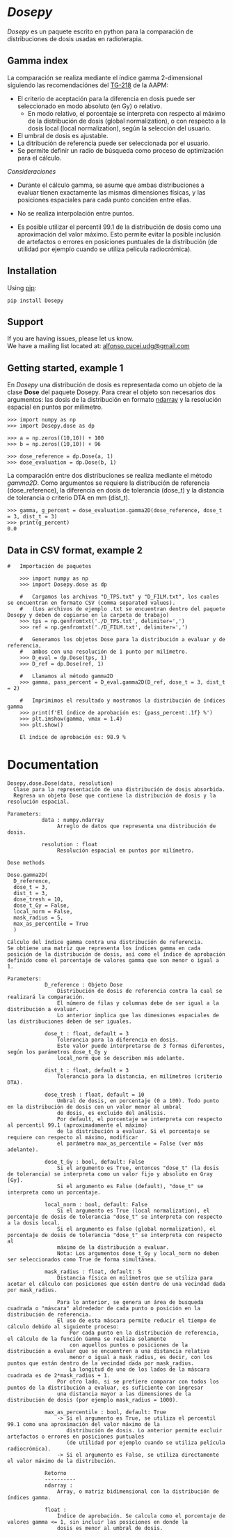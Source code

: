 # *Dosepy*

*Dosepy* es un paquete escrito en python para la comparación de distribuciones de dosis usadas en radioterapia.<br/>

## Gamma index
La comparación se realiza mediante el índice gamma 2-dimensional siguiendo las recomendaciónes del [TG-218]( https://doi.org/10.1002/mp.12810) de la AAPM:

* El criterio de aceptación para la diferencia en dosis puede ser seleccionado en modo absoluto (en Gy) o relativo.
  * En modo relativo, el porcentaje se interpreta con respecto al máximo de la distribución de dosis (global normalization), o con respecto a la dosis local (local normalization), según la selección del usuario.
* El umbral de dosis es ajustable.
* La ditribución de referencia puede ser seleccionada por el usuario.
* Se permite definir un radio de búsqueda como proceso de optimización para el cálculo.

*Consideraciones*

* Durante el cálculo gamma, se asume que ambas distribuciones a evaluar tienen exactamente las mismas dimensiones físicas, y las posiciones espaciales para cada punto conciden entre ellas.

* No se realiza interpolación entre puntos.

* Es posible utilizar el percentil 99.1 de la distribución de dosis como una aproximación del valor máximo. Esto permite evitar la posible inclusión de artefactos o errores en posiciones puntuales de la distribución (de utilidad por ejemplo cuando se utiliza película radiocrómica).


## Installation

Using [pip](https://pip.pypa.io/en/stable/):
```
pip install Dosepy
```

## Support

If you are having issues, please let us know.<br/>
We have a mailing list located at: alfonso.cucei.udg@gmail.com

## Getting started, example 1

En *Dosepy* una distribución de dosis es representada como un objeto de la clase **Dose** del paquete Dosepy. Para crear el objeto son necesarios dos argumentos: las dosis de la distribución en formato [ndarray](https://numpy.org/doc/stable/reference/index.html#module-numpy) y la resolución espacial en puntos por milímetro.

```
>>> import numpy as np
>>> import Dosepy.dose as dp

>>> a = np.zeros((10,10)) + 100
>>> b = np.zeros((10,10)) + 96  

>>> dose_reference = dp.Dose(a, 1)
>>> dose_evaluation = dp.Dose(b, 1)
```

La comparación entre dos distribuciones se realiza mediante el método *gamma2D*. Como argumentos se requiere
la distribución de referencia (dose_reference), la diferencia en dosis de tolerancia (dose_t) y la distancia de tolerancia o criterio DTA en mm (dist_t).

```
>>> gamma, g_percent = dose_evaluation.gamma2D(dose_reference, dose_t = 3, dist_t = 3)
>>> print(g_percent)
0.0
```

## Data in CSV format, example 2
```
#   Importación de paquetes

    >>> import numpy as np
    >>> import Dosepy.dose as dp

    #   Cargamos los archivos "D_TPS.txt" y "D_FILM.txt", los cuales se encuentran en formato CSV (comma separated values).
    #   (Los archivos de ejemplo .txt se encuentran dentro del paquete Dosepy y deben de copiarse en la carpeta de trabajo)
    >>> tps = np.genfromtxt('./D_TPS.txt', delimiter=',')
    >>> ref = np.genfromtxt('./D_FILM.txt', delimiter=',')

    #   Generamos los objetos Dose para la distribución a evaluar y de referencia,
    #   ambos con una resolución de 1 punto por milímetro.
    >>> D_eval = dp.Dose(tps, 1)
    >>> D_ref = dp.Dose(ref, 1)

    #   Llamamos al método gamma2D
    >>> gamma, pass_percent = D_eval.gamma2D(D_ref, dose_t = 3, dist_t = 2)

    #   Imprimimos el resultado y mostramos la distribución de índices gamma
    >>> print(f'El índice de aprobación es: {pass_percent:.1f} %')
    >>> plt.imshow(gamma, vmax = 1.4)
    >>> plt.show()

    El índice de aprobación es: 98.9 %
  ```

# Documentation
```
Dosepy.dose.Dose(data, resolution)
  Clase para la representación de una distribución de dosis absorbida.
  Regresa un objeto Dose que contiene la distribución de dosis y la resolución espacial.

Parameters:
           data : numpy.ndarray
                Arreglo de datos que representa una distribución de dosis.

           resolution : float
                Resolución espacial en puntos por milímetro.

Dose methods

Dose.gamma2D(
  D_reference,
  dose_t = 3,
  dist_t = 3,
  dose_tresh = 10,
  dose_t_Gy = False,
  local_norm = False,
  mask_radius = 5,
  max_as_percentile = True
  )

Cálculo del índice gamma contra una distribución de referencia.
Se obtiene una matriz que representa los índices gamma en cada posición de la distribución de dosis, así como el índice de aprobación
definido como el porcentaje de valores gamma que son menor o igual a 1.

Parameters:
            D_reference : Objeto Dose
                Distribución de dosis de referencia contra la cual se realizará la comparación.
                El número de filas y columnas debe de ser igual a la distribución a evaluar.
                Lo anterior implica que las dimesiones espaciales de las distribuciones deben de ser iguales.

            dose_t : float, default = 3
                Tolerancia para la diferencia en dosis.
                Este valor puede interpretarse de 3 formas diferentes, según los parámetros dose_t_Gy y
                local_norm que se describen más adelante.

            dist_t : float, default = 3
                Tolerancia para la distancia, en milímetros (criterio DTA).

            dose_tresh : float, default = 10
                Umbral de dosis, en porcentaje (0 a 100). Todo punto en la distribución de dosis con un valor menor al umbral
                de dosis, es excluido del análisis.
                Por default, el porcentaje se interpreta con respecto al percentil 99.1 (aproximadamente el máximo)
                de la distribución a evaluar. Si el porcentaje se requiere con respecto al máximo, modificar
                el parámetro max_as_percentile = False (ver más adelante).

            dose_t_Gy : bool, default: False
                Si el argumento es True, entonces "dose_t" (la dosis de tolerancia) se interpreta como un valor fijo y absoluto en Gray [Gy].
                Si el argumento es False (default), "dose_t" se interpreta como un porcentaje.

            local_norm : bool, default: False
                Si el argumento es True (local normalization), el porcentaje de dosis de tolerancia "dose_t" se interpreta con respecto a la dosis local.
                Si el argumento es False (global normalization), el porcentaje de dosis de tolerancia "dose_t" se interpreta con respecto al
                máximo de la distribución a evaluar.
                Nota: Los argumentos dose_t_Gy y local_norm no deben ser seleccionados como True de forma simultánea.

            mask_radius : float, default: 5
                Distancia física en milímetros que se utiliza para acotar el cálculo con posiciones que estén dentro de una vecindad dada por mask_radius.

                Para lo anterior, se genera un área de busqueda cuadrada o "máscara" aldrededor de cada punto o posición en la distribución de referencia.
                El uso de esta máscara permite reducir el tiempo de cálculo debido al siguiente proceso:
                    Por cada punto en la distribución de referencia, el cálculo de la función Gamma se realiza solamente
                    con aquellos puntos o posiciones de la distribución a evaluar que se encuentren a una distancia relativa
                    menor o igual a mask_radius, es decir, con los puntos que están dentro de la vecindad dada por mask_radius.
                    La longitud de uno de los lados de la máscara cuadrada es de 2*mask_radius + 1.
                Por otro lado, si se prefiere comparar con todos los puntos de la distribución a evaluar, es suficiente con ingresar
                una distancia mayor a las dimensiones de la distribución de dosis (por ejemplo mask_radius = 1000).

            max_as_percentile : bool, default: True
                -> Si el argumento es True, se utiliza el percentil 99.1 como una aproximación del valor máximo de la
                   distribución de dosis. Lo anterior permite excluir artefactos o errores en posiciones puntuales
                   (de utilidad por ejemplo cuando se utiliza película radiocrómica).
                -> Si el argumento es False, se utiliza directamente el valor máximo de la distribución.

            Retorno
            ----------
            ndarray :
                Array, o matriz bidimensional con la distribución de índices gamma.

            float :
                Índice de aprobación. Se calcula como el porcentaje de valores gamma <= 1, sin incluir las posiciones en donde la
                dosis es menor al umbral de dosis.



```

